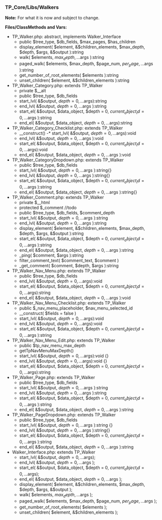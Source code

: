 ### TP_Core/Libs/Walkers

**Note:** For what it is now and subject to change. 

**Files/ClassMethods and Vars:**  

- TP_Walker.php: abstract, implements Walker_Interface 	
	- public $tree_type, $db_fields, $max_pages, $has_children 
	- display_element( $element, &$children_elements, $max_depth, $depth, $args, &$output ):string 
	- walk( $elements, $max_depth, ...$args ):string 
	- paged_walk( $elements, $max_depth, $page_num, $per_page, ...$args ):string 
	- get_number_of_root_elements( $elements ):string 
	- unset_children( $element, &$children_elements ):string 
- TP_Walker_Category.php: extends TP_Walker 	
	- private $__alt 
	- public $tree_type, $db_fields 
	- start_lvl( &$output, $depth = 0, ...$args):string 
	- end_lvl( &$output, $depth = 0, ...$args ):string 
	- start_el( &$output, $data_object, $depth = 0, $current_object_id = 0, ...$args ):string 
	- end_el( &$output, $data_object, $depth = 0, ...$args):string 
- TP_Walker_Category_Checklist.php: extends TP_Walker 	
	- __construct() 
	-* start_lvl( &$output, $depth = 0, ...$args):void 
	- end_lvl( &$output, $depth = 0, ...$args ):void 
	- start_el( &$output, $data_object, $depth = 0, $current_object_id = 0, ...$args):void 
	- end_el( &$output, $data_object, $depth = 0, ...$args ):void 
- TP_Walker_CategoryDropdown.php: extends TP_Walker 	
	- public $tree_type, $db_fields 
	- start_lvl( &$output, $depth = 0, ...$args ):string{} 
	- end_lvl( &$output, $depth = 0, ...$args ):string{} 
	- start_el( &$output, $data_object, $depth = 0, $current_object_id = 0, ...$args ):string 
	- end_el( &$output, $data_object, $depth = 0, ...$args ):string{} 
- TP_Walker_Comment.php: extends TP_Walker 	
	- private $__html  
	- protected $_comment //todo
	- public $tree_type, $db_fields, $comment_depth 
	- start_lvl( &$output, $depth = 0, ...$args ):string 
	- end_lvl( &$output, $depth = 0, ...$args ):string 
	- display_element( $element, &$children_elements, $max_depth, $depth, $args, &$output ):string 
	- start_el( &$output, $data_object, $depth = 0, $current_object_id = 0, ...$args ):string 
	- end_el( &$output, $data_object, $depth = 0, ...$args ):string 
	- _ping( $comment, $args ):string 
	- filter_comment_text( $comment_text, $comment ) 
	- _get_comment( $comment, $depth, $args ):string 
- TP_Walker_Nav_Menu.php: extends TP_Walker 	
	- public $tree_type, $db_fields 
	- end_lvl( &$output, $depth = 0, ...$args):void 
	- start_el( &$output, $data_object, $depth = 0, $current_object_id = 0, ...$args):string 
	- end_el( &$output, $data_object, $depth = 0, ...$args ):void 
- TP_Walker_Nav_Menu_Checklist.php: extends TP_Walker 	
	- public $_nav_menu_placeholder, $nav_menu_selected_id 
	- __construct( $fields = false ) 
	- start_lvl( &$output, $depth = 0, ...$args):void 
	- end_lvl( &$output, $depth = 0, ...$args):void 
	- start_el( &$output, $data_object, $depth = 0, $current_object_id = 0, ...$args ):string 
- TP_Walker_Nav_Menu_Edit.php: extends TP_Walker 	
	- public $tp_nav_menu_max_depth 
	- getTpNavMenuMaxDepth() 
	- start_lvl( &$output, $depth = 0, ...$args):void {}  
	- end_lvl( &$output, $depth = 0, ...$args):void {} 
	- start_el( &$output, $data_object, $depth = 0, $current_object_id = 0, ...$args):string 
- TP_Walker_Page.php: extends TP_Walker	
	- public $tree_type, $db_fields 
	- start_lvl( &$output, $depth = 0, ...$args ):string 
	- end_lvl( &$output, $depth = 0, ...$args ):string  
	- start_el( &$output, $data_object, $depth = 0, $current_object_id = 0, ...$args ):string 
	- end_el( &$output, $data_object, $depth = 0, ...$args ):string 
- TP_Walker_PageDropdown.php: extends TP_Walker 	
	- public $tree_type, $db_fields 
	- start_lvl( &$output, $depth = 0, ...$args ):string {} 
	- end_lvl( &$output, $depth = 0, ...$args ):string{} 
	- start_el( &$output, $data_object, $depth = 0, $current_object_id = 0, ...$args ):string 
	- end_el( &$output, $data_object, $depth = 0, ...$args ):string 
- Walker_Interface.php: extends TP_Walker 	
	- start_lvl( &$output, $depth = 0, ...$args); 
	- end_lvl( &$output, $depth = 0, ...$args ); 
	- start_el( &$output, $data_object, $depth = 0, $current_object_id = 0, ...$args); 
	- end_el( &$output, $data_object, $depth = 0, ...$args ); 
	- display_element( $element, &$children_elements, $max_depth, $depth, $args, &$output ); 
	- walk( $elements, $max_depth, ...$args ); 
	- paged_walk( $elements, $max_depth, $page_num, $per_page, ...$args ); 
	- get_number_of_root_elements( $elements ); 
	- unset_children( $element, &$children_elements ); 
